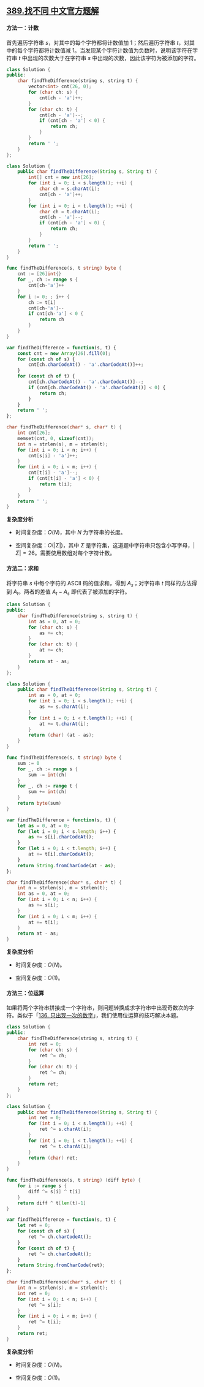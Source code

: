 ## [389.找不同 中文官方题解](https://leetcode.cn/problems/find-the-difference/solutions/100000/zhao-bu-tong-by-leetcode-solution-mtqf)
#### 方法一：计数

首先遍历字符串 $s$，对其中的每个字符都将计数值加 $1$；然后遍历字符串 $t$，对其中的每个字符都将计数值减 $1$。当发现某个字符计数值为负数时，说明该字符在字符串 $t$ 中出现的次数大于在字符串 $s$ 中出现的次数，因此该字符为被添加的字符。

```C++ [sol1-C++]
class Solution {
public:
    char findTheDifference(string s, string t) {
        vector<int> cnt(26, 0);
        for (char ch: s) {
            cnt[ch - 'a']++;
        }
        for (char ch: t) {
            cnt[ch - 'a']--;
            if (cnt[ch - 'a'] < 0) {
                return ch;
            }
        }
        return ' ';
    }
};
```

```Java [sol1-Java]
class Solution {
    public char findTheDifference(String s, String t) {
        int[] cnt = new int[26];
        for (int i = 0; i < s.length(); ++i) {
            char ch = s.charAt(i);
            cnt[ch - 'a']++;
        }
        for (int i = 0; i < t.length(); ++i) {
            char ch = t.charAt(i);
            cnt[ch - 'a']--;
            if (cnt[ch - 'a'] < 0) {
                return ch;
            }
        }
        return ' ';
    }
}
```

```Go [sol1-Golang]
func findTheDifference(s, t string) byte {
    cnt := [26]int{}
    for _, ch := range s {
        cnt[ch-'a']++
    }
    for i := 0; ; i++ {
        ch := t[i]
        cnt[ch-'a']--
        if cnt[ch-'a'] < 0 {
            return ch
        }
    }
}
```

```JavaScript [sol1-JavaScript]
var findTheDifference = function(s, t) {
    const cnt = new Array(26).fill(0);
    for (const ch of s) {
        cnt[ch.charCodeAt() - 'a'.charCodeAt()]++;
    }
    for (const ch of t) {
        cnt[ch.charCodeAt() - 'a'.charCodeAt()]--;
        if (cnt[ch.charCodeAt() - 'a'.charCodeAt()] < 0) {
            return ch;
        }
    }
    return ' ';
};
```

```C [sol1-C]
char findTheDifference(char* s, char* t) {
    int cnt[26];
    memset(cnt, 0, sizeof(cnt));
    int n = strlen(s), m = strlen(t);
    for (int i = 0; i < n; i++) {
        cnt[s[i] - 'a']++;
    }
    for (int i = 0; i < m; i++) {
        cnt[t[i] - 'a']--;
        if (cnt[t[i] - 'a'] < 0) {
            return t[i];
        }
    }
    return ' ';
}
```

**复杂度分析**

- 时间复杂度：$O(N)$，其中 $N$ 为字符串的长度。

- 空间复杂度：$O(|\Sigma|)$，其中 $\Sigma$ 是字符集，这道题中字符串只包含小写字母，$|\Sigma|=26$。需要使用数组对每个字符计数。

#### 方法二：求和

将字符串 $s$ 中每个字符的 ASCII 码的值求和，得到 $A_s$；对字符串 $t$ 同样的方法得到 $A_t$。两者的差值 $A_t-A_s$ 即代表了被添加的字符。

```C++ [sol2-C++]
class Solution {
public:
    char findTheDifference(string s, string t) {
        int as = 0, at = 0;
        for (char ch: s) {
            as += ch;
        }
        for (char ch: t) {
            at += ch;
        }
        return at - as;
    }
};
```

```Java [sol2-Java]
class Solution {
    public char findTheDifference(String s, String t) {
        int as = 0, at = 0;
        for (int i = 0; i < s.length(); ++i) {
            as += s.charAt(i);
        }
        for (int i = 0; i < t.length(); ++i) {
            at += t.charAt(i);
        }
        return (char) (at - as);
    }
}
```

```Go [sol2-Golang]
func findTheDifference(s, t string) byte {
    sum := 0
    for _, ch := range s {
        sum -= int(ch)
    }
    for _, ch := range t {
        sum += int(ch)
    }
    return byte(sum)
}
```

```JavaScript [sol2-JavaScript]
var findTheDifference = function(s, t) {
    let as = 0, at = 0;
    for (let i = 0; i < s.length; i++) {
        as += s[i].charCodeAt();
    }
    for (let i = 0; i < t.length; i++) {
        at += t[i].charCodeAt();
    }
    return String.fromCharCode(at - as);
};
```

```C [sol2-C]
char findTheDifference(char* s, char* t) {
    int n = strlen(s), m = strlen(t);
    int as = 0, at = 0;
    for (int i = 0; i < n; i++) {
        as += s[i];
    }
    for (int i = 0; i < m; i++) {
        at += t[i];
    }
    return at - as;
}
```

**复杂度分析**

- 时间复杂度：$O(N)$。

- 空间复杂度：$O(1)$。

#### 方法三：位运算

如果将两个字符串拼接成一个字符串，则问题转换成求字符串中出现奇数次的字符。类似于「[136. 只出现一次的数字](https://leetcode-cn.com/problems/single-number/)」，我们使用位运算的技巧解决本题。

```C++ [sol3-C++]
class Solution {
public:
    char findTheDifference(string s, string t) {
        int ret = 0;
        for (char ch: s) {
            ret ^= ch;
        }
        for (char ch: t) {
            ret ^= ch;
        }
        return ret;
    }
};
```

```Java [sol3-Java]
class Solution {
    public char findTheDifference(String s, String t) {
        int ret = 0;
        for (int i = 0; i < s.length(); ++i) {
            ret ^= s.charAt(i);
        }
        for (int i = 0; i < t.length(); ++i) {
            ret ^= t.charAt(i);
        }
        return (char) ret;
    }
}
```

```Go [sol3-Golang]
func findTheDifference(s, t string) (diff byte) {
    for i := range s {
        diff ^= s[i] ^ t[i]
    }
    return diff ^ t[len(t)-1]
}
```

```JavaScript [sol3-JavaScript]
var findTheDifference = function(s, t) {
    let ret = 0;
    for (const ch of s) {
        ret ^= ch.charCodeAt();
    }
    for (const ch of t) {
        ret ^= ch.charCodeAt();
    }
    return String.fromCharCode(ret);
};
```

```C [sol3-C]
char findTheDifference(char* s, char* t) {
    int n = strlen(s), m = strlen(t);
    int ret = 0;
    for (int i = 0; i < n; i++) {
        ret ^= s[i];
    }
    for (int i = 0; i < m; i++) {
        ret ^= t[i];
    }
    return ret;
}
```

**复杂度分析**

- 时间复杂度：$O(N)$。

- 空间复杂度：$O(1)$。